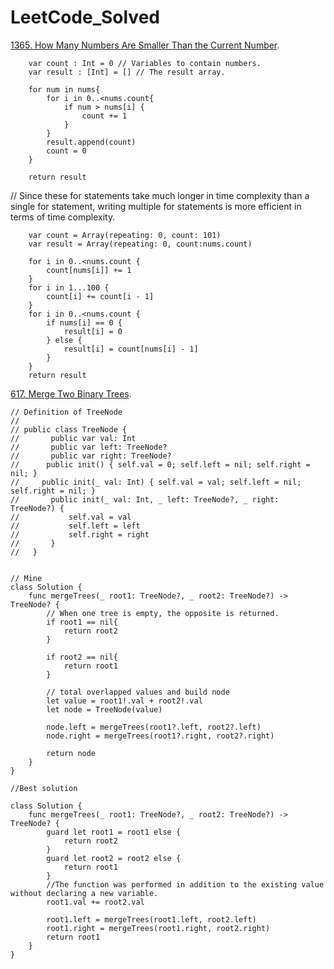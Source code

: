 # LeetCode_Solved


[1365. How Many Numbers Are Smaller Than the Current Number](https://leetcode.com/problems/how-many-numbers-are-smaller-than-the-current-number/).



        var count : Int = 0 // Variables to contain numbers.
        var result : [Int] = [] // The result array.
        
        for num in nums{
            for i in 0..<nums.count{
                if num > nums[i] {
                    count += 1
                }
            }
            result.append(count)
            count = 0
        }
         
        return result


// Since these for statements take much longer in time complexity than a single for statement, writing multiple for statements is more efficient in terms of time complexity.

        var count = Array(repeating: 0, count: 101)
        var result = Array(repeating: 0, count:nums.count)

        for i in 0..<nums.count {
            count[nums[i]] += 1
        }
        for i in 1...100 { 
            count[i] += count[i - 1]
        }
        for i in 0..<nums.count { 
            if nums[i] == 0 { 
                result[i] = 0
            } else { 
                result[i] = count[nums[i] - 1]
            }
        }
        return result

[617. Merge Two Binary Trees](https://leetcode.com/problems/merge-two-binary-trees/).
```
// Definition of TreeNode
//
// public class TreeNode {
//       public var val: Int
//       public var left: TreeNode?
//       public var right: TreeNode?
//      public init() { self.val = 0; self.left = nil; self.right = nil; }
//     public init(_ val: Int) { self.val = val; self.left = nil; self.right = nil; }
//       public init(_ val: Int, _ left: TreeNode?, _ right: TreeNode?) {
//           self.val = val
//           self.left = left
//           self.right = right
//       }
//   }


// Mine
class Solution {
    func mergeTrees(_ root1: TreeNode?, _ root2: TreeNode?) -> TreeNode? {
        // When one tree is empty, the opposite is returned.
        if root1 == nil{
            return root2
        }
        
        if root2 == nil{
            return root1
        }
        
        // total overlapped values and build node
        let value = root1!.val + root2!.val 
        let node = TreeNode(value)
        
        node.left = mergeTrees(root1?.left, root2?.left)
        node.right = mergeTrees(root1?.right, root2?.right)
        
        return node
    }
}

//Best solution

class Solution {
    func mergeTrees(_ root1: TreeNode?, _ root2: TreeNode?) -> TreeNode? {
        guard let root1 = root1 else {
            return root2
        }
        guard let root2 = root2 else {
            return root1
        }
        //The function was performed in addition to the existing value without declaring a new variable.
        root1.val += root2.val
        
        root1.left = mergeTrees(root1.left, root2.left)
        root1.right = mergeTrees(root1.right, root2.right)
        return root1
    }
}
```
